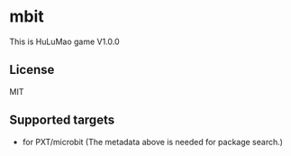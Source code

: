 # mbit

This is HuLuMao game V1.0.0

## License

MIT

## Supported targets

* for PXT/microbit
(The metadata above is needed for package search.)

